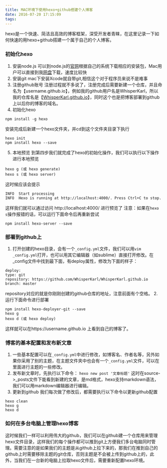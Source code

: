 ```yaml
---
title: MAC环境下使用hexo+github搭建个人博客
date: 2016-07-20 17:15:09
tags:
---
```

hexo是一个快速、简洁且高效的博客框架，深受开发者青睐，在这里记录一下如何快速的用hexo+github搭建一个属于自己的个人博客。
<!-- more -->
### 初始化hexo
1. 安装node.js
可以到node.js的[官网](https://nodejs.org)根据自己的系统下载相应的安装包，Mac用户可以直接到我[网盘](http://yun.baidu.com/s/1hs4mZVu)下载，速度比较快
2. 安装git
mac下安装Xcode就自带git,相信这个对于程序员来说不是难事
3. 注册github账号
注册过程就不多说了，注册完成后需要新建一个仓库，并且命名为【username.github.io】，例如我的github用户名是WhisperKarl，所以我的仓库名是【[WhisperKarl.github.io](https://whisperkarl.github.io)】，同时这个也是把博客部署到github上以后你的博客的域名。
4. 初始化hexo
```
npm install -g hexo
```
安装完成后新建一个hexo文件夹，并cd到这个文件夹目录下执行
```
hexo init
npm install hexo --save
```
5. 本地预览
到第四步我们就完成了hexo的初始化操作，我们可以执行以下操作进行本地预览
```
hexo g (或 hexo generate)
hexo s (或 hexo server)
```
这时候应该会提示
```
INFO  Start processing
INFO  Hexo is running at http://localhost:4000/. Press Ctrl+C to stop.
```
这样我们就可以通过访问 http://localhost:4000/ 进行预览了
注意：如果在`hexo s`操作报错的话，可以运行下面命令后再重新尝试
```
npm install hexo-server --save
```

### 部署到github上
1. 打开创建的hexo目录，会有一个`_config.yml`文件，我们可以用`vim _config.yml`打开，也可以用其它编辑器（如sublime）直接打开修改。在_config文件中找到最下面，有deploy属性，修改为下面的样子：
```
deploy:
type: git
repository: https://github.com/WhisperKarl/WhisperKarl.github.io
branch: master
```
repository对应的就是你刚刚创建的github仓库的地址，注意前面有个空格。
2. 运行下面命令进行部署
```
npm install hexo-deployer-git --save
hexo g
hexo d (或 hexo deploy)
```
这样就可以在https://username.github.io 上看到自己的博客了。

### 博客的基本配置和发布新文章
1. 一些基本配置可以在`_config.yml`中进行修改，如博客名、作者名等，另外如果你采用了别的主题，在主题文件夹中也会有一个`_config.yml`文件，可以在里面进行主题的一些修改。
2. 发布新文章时，先执行以下命令：
`hexo new post '文章标题'`
这时在source->_posts文件下能看到新建的文章，是md格式，hexo支持markdown语法，我们可以用markdown编辑器进行编辑。
3. 更新到github
我们每次做了修改后，都需要执行以下命令以更新github配置
```
hexo clean
hexo g
hexo d
```

### 如何在多台电脑上管理hexo博客
这时候我们一样可以利用伟大的github，我们可以在github建一个仓库用来管理hexo文件目录，这样我们的每个操作都可以推到git上方便我们多台电脑同时管理。需要注意的是如果我们的主题是从github上拉下来的，那我们在推到自己的github上时需要移除主题的git仓库，否则主题是不会被上传到github上的，此外，当我们在一台新的电脑上拉取hexo文件后，需要重新配置hexo环境。
